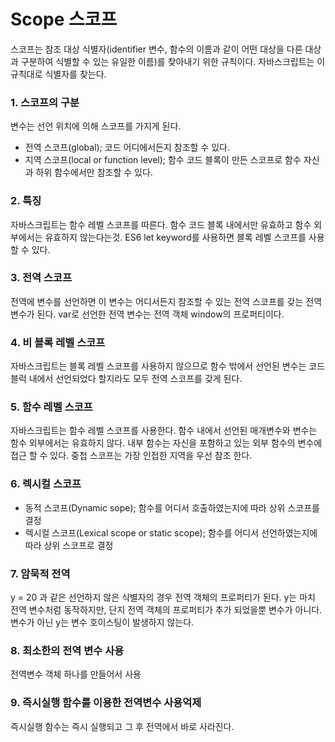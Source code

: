 # Scope 스코프

스코프는 참조 대상 식별자(identifier 변수, 함수의 이름과 같이 어떤 대상을 다른 대상과 구분하여 식별할 수 있는 유일한 이름)를 찾아내기 위한 규칙이다. 자바스크립트는 이 규칙대로 식별자를 찾는다.

### 1. 스코프의 구분

변수는 선언 위치에 의해 스코프를 가지게 된다.

- 전역 스코프(global); 코드 어디에서든지 참조할 수 있다.
- 지역 스코프(local or function level); 함수 코드 블록이 만든 스코프로 함수 자신과 하위 함수에서만 참조할 수 있다.

### 2. 특징

자바스크립트는 함수 레벨 스코프를 따른다. 함수 코드 블록 내에서만 유효하고 함수 외부에서는 유효하지 않는다는것. ES6 let keyword를 사용하면 블록 레벨 스코프를 사용할 수 있다.

### 3. 전역 스코프

전역에 변수를 선언하면 이 변수는 어디서든지 참조할 수 있는 전역 스코프를 갖는 전역 변수가 된다. var로 선언한 전역 변수는 전역 객체 window의 프로퍼티이다.

### 4. 비 블록 레벨 스코프

자바스크립트는 블록 레벨 스코프를 사용하지 않으므로 함수 밖에서 선언된 변수는 코드 블럭 내에서 선언되었다 할지라도 모두 전역 스코프를 갖게 된다.

### 5. 함수 레벨 스코프

자바스크립트는 함수 레벨 스코프를 사용한다. 함수 내에서 선언된 매개변수와 변수는 함수 외부에서는 유효하지 않다.
내부 함수는 자신을 포함하고 있는 외부 함수의 변수에 접근 할 수 있다. 중첩 스코프는 가장 인접한 지역을 우선 참조 한다.

### 6. 렉시컬 스코프

- 동적 스코프(Dynamic sope); 함수를 어디서 호출하였는지에 따라 상위 스코프를 결정
- 렉시컬 스코프(Lexical scope or static scope); 함수를 어디서 선언하였는지에 따라 상위 스코프로 결정

### 7. 암묵적 전역

y = 20 과 같은 선언하지 않은 식별자의 경우 전역 객체의 프로퍼티가 된다. y는 마치 전역 변수처럼 동작하지만, 단지 전역 객체의 프로퍼티가 추가 되었을뿐 변수가 아니다. 변수가 아닌 y는 변수 호이스팅이 발생하지 않는다.

### 8. 최소한의 전역 변수 사용

전역변수 객체 하나를 만들어서 사용

### 9. 즉시실행 함수를 이용한 전역변수 사용억제

즉시실행 함수는 즉시 실행되고 그 후 전역에서 바로 사라진다.

